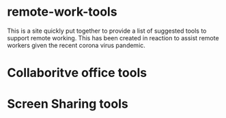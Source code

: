 # remote-work-tools

This is a site quickly put together to provide a list of suggested tools to support remote working. This has been created in  reaction to assist remote workers given the recent corona virus pandemic.

# Collaboritve office tools


# Screen Sharing tools

